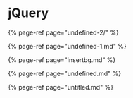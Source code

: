 # jQuery

{% page-ref page="undefined-2/" %}



{% page-ref page="undefined-1.md" %}

{% page-ref page="insertbg.md" %}

{% page-ref page="undefined.md" %}

{% page-ref page="untitled.md" %}



